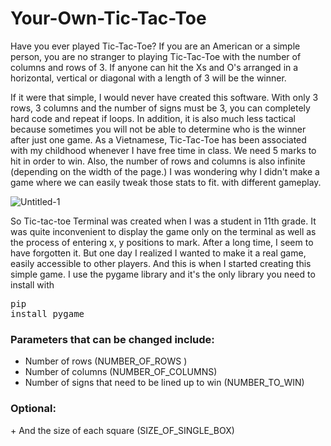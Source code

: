 # Your-Own-Tic-Tac-Toe

Have you ever played Tic-Tac-Toe? If you are an American or a simple person, you are no stranger to playing Tic-Tac-Toe with the number of columns and rows of 3. If anyone can hit the Xs and O's arranged in a horizontal, vertical or diagonal with a length of 3 will be the winner.

If it were that simple, I would never have created this software. With only 3 rows, 3 columns and the number of signs must be 3, you can completely hard code and repeat if loops. In addition, it is also much less tactical because sometimes you will not be able to determine who is the winner after just one game.
As a Vietnamese, Tic-Tac-Toe has been associated with my childhood whenever I have free time in class. We need 5 marks to hit in order to win. Also, the number of rows and columns is also infinite (depending on the width of the page.) I was wondering why I didn't make a game where we can easily tweak those stats to fit. with different gameplay.

![Untitled-1](https://user-images.githubusercontent.com/67343196/194939378-21a66c2d-302e-4a63-a95f-fe913cd53293.png)

So Tic-tac-toe Terminal was created when I was a student in 11th grade. It was quite inconvenient to display the game only on the terminal as well as the process of entering x, y positions to mark. After a long time, I seem to have forgotten it. But one day I realized I wanted to make it a real game, easily accessible to other players. And this is when I started creating this simple game.
I use the pygame library and it's the only library you need to install with <pre>pip install pygame</pre>

<h3>Parameters that can be changed include:</h3>

+ Number of rows (NUMBER_OF_ROWS )
+ Number of columns (NUMBER_OF_COLUMNS)
+ Number of signs that need to be lined up to win (NUMBER_TO_WIN)

<h3>Optional:</h3>
+ And the size of each square (SIZE_OF_SINGLE_BOX)

